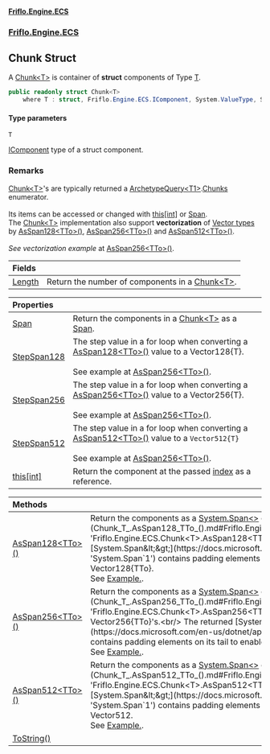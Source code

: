 #### [Friflo.Engine.ECS](index.md 'index')
### [Friflo.Engine.ECS](Friflo.Engine.ECS.md 'Friflo.Engine.ECS')

## Chunk<T> Struct

A [Chunk&lt;T&gt;](Chunk_T_.md 'Friflo.Engine.ECS.Chunk<T>') is container of <b>struct</b> components of Type [T](Chunk_T_.md#Friflo.Engine.ECS.Chunk_T_.T 'Friflo.Engine.ECS.Chunk<T>.T').

```csharp
public readonly struct Chunk<T>
    where T : struct, Friflo.Engine.ECS.IComponent, System.ValueType, System.ValueType
```
#### Type parameters

<a name='Friflo.Engine.ECS.Chunk_T_.T'></a>

`T`

[IComponent](IComponent.md 'Friflo.Engine.ECS.IComponent') type of a struct component.

### Remarks
[Chunk&lt;T&gt;](Chunk_T_.md 'Friflo.Engine.ECS.Chunk<T>')'s are typically returned a [ArchetypeQuery&lt;T1&gt;](ArchetypeQuery_T1_.md 'Friflo.Engine.ECS.ArchetypeQuery<T1>').[Chunks](ArchetypeQuery_T1_.Chunks.md 'Friflo.Engine.ECS.ArchetypeQuery<T1>.Chunks') enumerator.<br/><br/>
            Its items can be accessed or changed with [this[int]](Chunk_T_.this[int].md 'Friflo.Engine.ECS.Chunk<T>.this[int]') or [Span](Chunk_T_.Span.md 'Friflo.Engine.ECS.Chunk<T>.Span').<br/>
            The [Chunk&lt;T&gt;](Chunk_T_.md 'Friflo.Engine.ECS.Chunk<T>') implementation also support <b>vectorization</b>
            of <a href="https://github.com/dotnet/runtime/blob/main/docs/coding-guidelines/vectorization-guidelines.md">Vector types</a><br/>
            by [AsSpan128&lt;TTo&gt;()](Chunk_T_.AsSpan128_TTo_().md 'Friflo.Engine.ECS.Chunk<T>.AsSpan128<TTo>()'), [AsSpan256&lt;TTo&gt;()](Chunk_T_.AsSpan256_TTo_().md 'Friflo.Engine.ECS.Chunk<T>.AsSpan256<TTo>()') and [AsSpan512&lt;TTo&gt;()](Chunk_T_.AsSpan512_TTo_().md 'Friflo.Engine.ECS.Chunk<T>.AsSpan512<TTo>()').
            <br/><br/><i>See vectorization example</i> at [AsSpan256&lt;TTo&gt;()](Chunk_T_.AsSpan256_TTo_().md 'Friflo.Engine.ECS.Chunk<T>.AsSpan256<TTo>()').

| Fields | |
| :--- | :--- |
| [Length](Chunk_T_.Length.md 'Friflo.Engine.ECS.Chunk<T>.Length') | Return the number of components in a [Chunk&lt;T&gt;](Chunk_T_.md 'Friflo.Engine.ECS.Chunk<T>'). |

| Properties | |
| :--- | :--- |
| [Span](Chunk_T_.Span.md 'Friflo.Engine.ECS.Chunk<T>.Span') | Return the components in a [Chunk&lt;T&gt;](Chunk_T_.md 'Friflo.Engine.ECS.Chunk<T>') as a [Span](Chunk_T_.Span.md 'Friflo.Engine.ECS.Chunk<T>.Span'). |
| [StepSpan128](Chunk_T_.StepSpan128.md 'Friflo.Engine.ECS.Chunk<T>.StepSpan128') | The step value in a for loop when converting a [AsSpan128&lt;TTo&gt;()](Chunk_T_.AsSpan128_TTo_().md 'Friflo.Engine.ECS.Chunk<T>.AsSpan128<TTo>()') value to a Vector128{T}. <br/><br/> See example at [AsSpan256&lt;TTo&gt;()](Chunk_T_.AsSpan256_TTo_().md 'Friflo.Engine.ECS.Chunk<T>.AsSpan256<TTo>()'). |
| [StepSpan256](Chunk_T_.StepSpan256.md 'Friflo.Engine.ECS.Chunk<T>.StepSpan256') | The step value in a for loop when converting a [AsSpan256&lt;TTo&gt;()](Chunk_T_.AsSpan256_TTo_().md 'Friflo.Engine.ECS.Chunk<T>.AsSpan256<TTo>()') value to a Vector256{T}. <br/><br/> See example at [AsSpan256&lt;TTo&gt;()](Chunk_T_.AsSpan256_TTo_().md 'Friflo.Engine.ECS.Chunk<T>.AsSpan256<TTo>()'). |
| [StepSpan512](Chunk_T_.StepSpan512.md 'Friflo.Engine.ECS.Chunk<T>.StepSpan512') | The step value in a for loop when converting a [AsSpan512&lt;TTo&gt;()](Chunk_T_.AsSpan512_TTo_().md 'Friflo.Engine.ECS.Chunk<T>.AsSpan512<TTo>()') value to a `Vector512{T}`<br/><br/> See example at [AsSpan256&lt;TTo&gt;()](Chunk_T_.AsSpan256_TTo_().md 'Friflo.Engine.ECS.Chunk<T>.AsSpan256<TTo>()'). |
| [this[int]](Chunk_T_.this[int].md 'Friflo.Engine.ECS.Chunk<T>.this[int]') | Return the component at the passed [index](Chunk_T_.this[int].md#Friflo.Engine.ECS.Chunk_T_.this[int].index 'Friflo.Engine.ECS.Chunk<T>.this[int].index') as a reference. |

| Methods | |
| :--- | :--- |
| [AsSpan128&lt;TTo&gt;()](Chunk_T_.AsSpan128_TTo_().md 'Friflo.Engine.ECS.Chunk<T>.AsSpan128<TTo>()') | Return the components as a [System.Span&lt;&gt;](https://docs.microsoft.com/en-us/dotnet/api/System.Span-1 'System.Span`1') of type [TTo](Chunk_T_.AsSpan128_TTo_().md#Friflo.Engine.ECS.Chunk_T_.AsSpan128_TTo_().TTo 'Friflo.Engine.ECS.Chunk<T>.AsSpan128<TTo>().TTo').<br/> The returned [System.Span&lt;&gt;](https://docs.microsoft.com/en-us/dotnet/api/System.Span-1 'System.Span`1') contains padding elements on its tail to enable assignment to Vector128{TTo}.<br/> See <a href="https://github.com/friflo/Friflo.Json.Fliox/blob/main/Engine/README.md#query-vectorization---simd">Example.</a>. |
| [AsSpan256&lt;TTo&gt;()](Chunk_T_.AsSpan256_TTo_().md 'Friflo.Engine.ECS.Chunk<T>.AsSpan256<TTo>()') | Return the components as a [System.Span&lt;&gt;](https://docs.microsoft.com/en-us/dotnet/api/System.Span-1 'System.Span`1') of type [TTo](Chunk_T_.AsSpan256_TTo_().md#Friflo.Engine.ECS.Chunk_T_.AsSpan256_TTo_().TTo 'Friflo.Engine.ECS.Chunk<T>.AsSpan256<TTo>().TTo') - which can be assigned to Vector256{TTo}'s.<br/> The returned [System.Span&lt;&gt;](https://docs.microsoft.com/en-us/dotnet/api/System.Span-1 'System.Span`1') contains padding elements on its tail to enable safe conversion to a Vector256{TTo}.<br/> See <a href="https://github.com/friflo/Friflo.Json.Fliox/blob/main/Engine/README.md#query-vectorization---simd">Example.</a>. |
| [AsSpan512&lt;TTo&gt;()](Chunk_T_.AsSpan512_TTo_().md 'Friflo.Engine.ECS.Chunk<T>.AsSpan512<TTo>()') | Return the components as a [System.Span&lt;&gt;](https://docs.microsoft.com/en-us/dotnet/api/System.Span-1 'System.Span`1') of type [TTo](Chunk_T_.AsSpan512_TTo_().md#Friflo.Engine.ECS.Chunk_T_.AsSpan512_TTo_().TTo 'Friflo.Engine.ECS.Chunk<T>.AsSpan512<TTo>().TTo').<br/> The returned [System.Span&lt;&gt;](https://docs.microsoft.com/en-us/dotnet/api/System.Span-1 'System.Span`1') contains padding elements on its tail to enable assignment to Vector512.<br/>  See <a href="https://github.com/friflo/Friflo.Json.Fliox/blob/main/Engine/README.md#query-vectorization---simd">Example.</a>. |
| [ToString()](Chunk_T_.ToString().md 'Friflo.Engine.ECS.Chunk<T>.ToString()') | |
